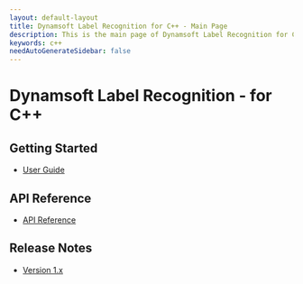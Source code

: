```yaml
---
layout: default-layout
title: Dynamsoft Label Recognition for C++ - Main Page
description: This is the main page of Dynamsoft Label Recognition for C++ Language.
keywords: c++
needAutoGenerateSidebar: false
---
```


# Dynamsoft Label Recognition - for C++

## Getting Started

- [User Guide](cpp-user-guide.md)

## API Reference

- [API Reference](api-reference/cpp-index.md)

## Release Notes

- [Version 1.x](release-notes/c-cpp-1.md)